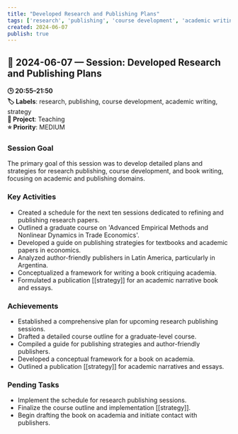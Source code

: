 ```yaml
---
title: "Developed Research and Publishing Plans"
tags: ['research', 'publishing', 'course development', 'academic writing', 'strategy']
created: 2024-06-07
publish: true
---
```


## 📅 2024-06-07 — Session: Developed Research and Publishing Plans

**🕒 20:55–21:50**  
**🏷️ Labels**: research, publishing, course development, academic writing, strategy  
**📂 Project**: Teaching  
**⭐ Priority**: MEDIUM  


### Session Goal
The primary goal of this session was to develop detailed plans and strategies for research publishing, course development, and book writing, focusing on academic and publishing domains.

### Key Activities
- Created a schedule for the next ten sessions dedicated to refining and publishing research papers.
- Outlined a graduate course on 'Advanced Empirical Methods and Nonlinear Dynamics in Trade Economics'.
- Developed a guide on publishing strategies for textbooks and academic papers in economics.
- Analyzed author-friendly publishers in Latin America, particularly in Argentina.
- Conceptualized a framework for writing a book critiquing academia.
- Formulated a publication [[strategy]] for an academic narrative book and essays.

### Achievements
- Established a comprehensive plan for upcoming research publishing sessions.
- Drafted a detailed course outline for a graduate-level course.
- Compiled a guide for publishing strategies and author-friendly publishers.
- Developed a conceptual framework for a book on academia.
- Outlined a publication [[strategy]] for academic narratives and essays.

### Pending Tasks
- Implement the schedule for research publishing sessions.
- Finalize the course outline and implementation [[strategy]].
- Begin drafting the book on academia and initiate contact with publishers.
